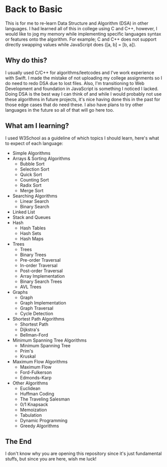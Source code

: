 # Back to Basic

This is for me to re-learn Data Structure and Algorithm (DSA) in other languages. I had learned all of this in college using C and C++, however, I would like to jog my memory while implementing specific languages syntax or features onto the algorithm. For example; C and C++ does not support directly swapping values while JavaScript does ([a, b] = [b, a]).

## Why do this?

I usually used C/C++ for algorithms/leetcodes and I've work experience with Swift. I made the mistake of not uploading my college assignments so I do need to redo DSA due to lost files. Also, I'm transitioning to Web Development and foundation in JavaScript is something I noticed I lacked. Doing DSA is the best way I can think of and while I would probably not use these algorithms in future projects, it's nice having done this in the past for those edge cases that do need these. I also have plans to try other languages in the future so all of that will go here too.

## What am I learning?

I used W3School as a guideline of which topics I should learn, here's what to expect of each language:

- Simple Algorithms
- Arrays & Sorting Algorithms
    - Bubble Sort
    - Selection Sort
    - Quick Sort
    - Counting Sort
    - Radix Sort
    - Merge Sort
- Searching Algorithms
    - Linear Search
    - Binary Search
- Linked List
- Stack and Queues
- Hash
    - Hash Tables
    - Hash Sets
    - Hash Maps
- Trees
    - Trees
    - Binary Trees
    - Pre-order Traversal
    - In-order Traversal
    - Post-order Traversal
    - Array Implementation
    - Binary Search Trees
    - AVL Trees
- Graphs
    - Graph
    - Graph Implementation
    - Graph Traversal
    - Cycle Detection
- Shortest Path Algorithms
    - Shortest Path
    - Dijkstra's
    - Bellman-Ford
- Minimum Spanning Tree Algorithms
    - Minimum Spanning Tree
    - Prim's
    - Kruskal
- Maximum Flow Algorithms
    - Maximum Flow
    - Ford-Fulkerson
    - Edmonds-Karp
- Other Algorithms
    - Euclidean
    - Huffman Coding
    - The Traveling Salesman
    - 0/1 Knapsack
    - Memoization
    - Tabulation
    - Dynamic Programming
    - Greedy Algorithms

## The End

I don't know why you are opening this repository since it's just fundamental stuffs, but since you are here, wish me luck!

